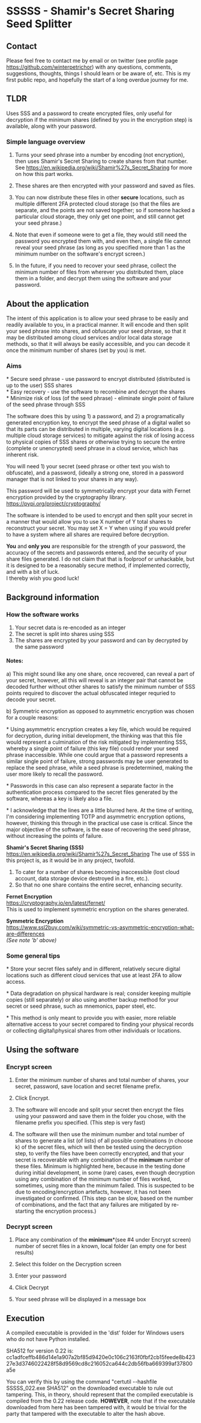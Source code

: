 # SSSSS - Shamir's Secret Sharing Seed Splitter  

## Contact
Please feel free to contact me by email or on twitter (see profile page <https://github.com/winterpetrichor>) with any questions, comments, suggestions, thoughts, things I should learn or be aware of, etc. This is my first public repo, and hopefully the start of a long overdue journey for me.  

## TLDR  
Uses SSS and a password to create encrypted files, only useful for decryption if the minimum shares (defined by you in the encryption step) is available, along with your password.  
  
### Simple language overview   
1) Turns your seed phrase into a number by encoding (not encryption), then uses Shamir's Secret Sharing to create shares from that number. See <https://en.wikipedia.org/wiki/Shamir%27s_Secret_Sharing> for more on how this part works.  
  
2) These shares are then encrypted with your password and saved as files.  
  
3) You can now distribute these files in other **secure** locations, such as multiple different 2FA protected cloud storage (so that the files are separate, and the points are not saved together; so if someone hacked a particular cloud storage, they only get one point, and still cannot get your seed phrase.)  
  
4) Note that even if someone were to get a file, they would still need the password you encrypted them with, and even then, a single file cannot reveal your seed phrase (as long as you specified more than 1 as the minimum number on the software's encrypt screen.)  
  
5) In the future, if you need to recover your seed phrase, collect the minimum number of files from wherever you distributed them, place them in a folder, and decrypt them using the software and your password.  
  
  
## About the application  

The intent of this application is to allow your seed phrase to be easily and readily available to you, in a practical manner. It will encode and then split your seed phrase into shares, and obfuscate your seed phrase, so that it may be distributed among cloud services and/or local data storage methods, so that it will always be easily accessible, and you can decode it once the minimum number of shares (set by you) is met.  

### Aims  

\* Secure seed phrase - use password to encrypt distributed (distributed is up to the user) SSS shares  
\* Easy recovery - use the software to recombine and decrypt the shares  
\* Minimize risk of loss (of the seed phrase) - eliminate single point of failure of the seed phrase through SSS  

The software does this by using 1) a password, and 2) a programatically generated encryption key, to encrypt the seed phrase of a digital wallet so that its parts can be distributed in multiple, varying digital locations (e.g. multiple cloud storage services) to mitigate against the risk of losing access to physical copies of SSS shares or otherwise trying to secure the entire (complete or unencrypted) seed phrase in a cloud service, which has inherent risk.  

You will need 1) your secret (seed phrase or other text you wish to obfuscate), and a password, (ideally a strong one, stored in a password manager that is not linked to your shares in any way).  

This password will be used to symmetrically encrypt your data with Fernet encryption provided by the cryptography library.  
https://pypi.org/project/cryptography/  

The software is intended to be used to encrypt and then split your secret in a manner that would allow you to use X number of Y total shares to reconstruct your secret. You may set X = Y when using if you would prefer to have a system where all shares are required before decryption.  

**You** and **only you** are responsible for the strength of your password, the accuracy of the secrets and passwords entered, and the security of your share files generated. I do not claim that that is foolproof or unhackable, but it is designed to be a reasonably secure method, if implemented correctly, and with a bit of luck.  
I thereby wish you good luck!  
  

## Background information  

### How the software works  

1) Your secret data is re-encoded as an integer  
2) The secret is split into shares using SSS  
3) The shares are encrypted by your password and can by decrypted by the same password  

#### Notes:  

a) This might sound like any one share, once recovered, can reveal a part of your secret, however, all this will reveal is an integer pair that cannot be decoded further without other shares to satisfy the minimum number of SSS points required to discover the actual obfuscated integer requried to decode your secret.  
  
b) Symmetric encryption as opposed to asymmetric encryption was chosen for a couple reasons:  
  
\* Using asymmetric encryption creates a key file, which would be required for decryption, during initial development, the thinking was that this file would represent a culmination of the risk mitigated by implementing SSS, whereby a single point of failure (this key file) could render your seed phrase inaccessible. While one could argue that a password represents a similar single point of failure, strong passwords may be user generated to replace the seed phrase, while a seed phrase is predetermined, making the user more likely to recall the password.  
  
\* Passwords in this case can also represent a separate factor in the authentication process compared to the secret files generated by the software, whereas a key is likely also a file.  
  
\* I acknowledge that the lines are a little blurred here. At the time of writing, I'm considering implementing TOTP and asymmetric encryption options, however, thinking this through in the practical use case is critical. Since the major objective of the software, is the ease of recovering the seed phrase, without increasing the points of failure.  

**Shamir's Secret Sharing (SSS)**   
<https://en.wikipedia.org/wiki/Shamir%27s_Secret_Sharing>
The use of SSS in this project is, as it would be in any project, twofold.  
1) To cater for a number of shares becoming inaccessible (lost cloud account, data storage device destroyed in a fire, etc.).  
2) So that no one share contains the entire secret, enhancing security.  

**Fernet Encryption**  
<https://cryptography.io/en/latest/fernet/>  
This is used to implement symmetric encryption on the shares generated.  

**Symmetric Encryption**  
<https://www.ssl2buy.com/wiki/symmetric-vs-asymmetric-encryption-what-are-differences>  
*(See note 'b' above)*

### Some general tips  

\* Store your secret files safely and in different, relatively secure digital locations such as different cloud services that use at least 2FA to allow access.  
  
\* Data degradation on physical hardware is real; consider keeping multiple copies (still separately) or also using another backup method for your secret or seed phrase, such as mnemonics, paper steel, etc.  
  
\* This method is only meant to provide you with easier, more reliable alternative access to your secret compared to finding your physical records or collecting digital\physical shares from other individuals or locations.  
  
  
## Using the software  

### Encrypt screen  

1) Enter the minimum number of shares and total number of shares, your secret, password, save location and secret filename prefix.  
  
2) Click Encrypt.  
  
3) The software will encode and split your secret then encrypt the files using your password and save them in the folder you chose, with the filename prefix you specified. (This step is very fast)  
  
4) The software will then use the minimum number and total number of shares to generate a list (of lists) of all possible combinations (n choose k) of the secret files, which will then be tested using the decryption step, to verify the files have been correctly encrypted, and that your secret is recoverable with any combination of the **minimum** number of these files. Minimum is highlighted here, because in the testing done during initial development, in some (rare) cases, even though decryption using any combination of the minimum number of files worked, sometimes, using more than the minimum failed. This is suspected to be due to encoding/encryption artefacts, however, it has not been investigated or confirmed. (This step can be slow, based on the number of combinations, and the fact that any failures are mitigated by re-starting the encryption process.)  

### Decrypt screen  

1) Place any combination of the **minimum**\*(see #4 under Encrypt screen) number of secret files in a known, local folder (an empty one for best results)  
  
2) Select this folder on the Decryption screen  
  
3) Enter your password  
  
4) Click Decrypt  
  
5) Your seed phrase will be displayed in a message box  


## Execution  

A compiled executable is provided in the 'dist' folder for Windows users who do not have Python installed.
  
SHA512 for version 0.22 is:  cc1adfceffb486d14e1a907a2bf85d9420e0c106c2163f0fbf2cb15feede8b42327e3d3746022428f58d9569cd8c216052ca644c2db56fba669399af37800a5e
  
You can verify this by using the command "certutil --hashfile SSSSS_022.exe SHA512" on the downloaded executable to rule out tampering. This, in theory, should represent that the compiled executable is compiled from the 0.22 release code. **HOWEVER**, note that if the executable downloaded from here has been tampered with, it would be trivial for the party that tampered with the executable to alter the hash above.